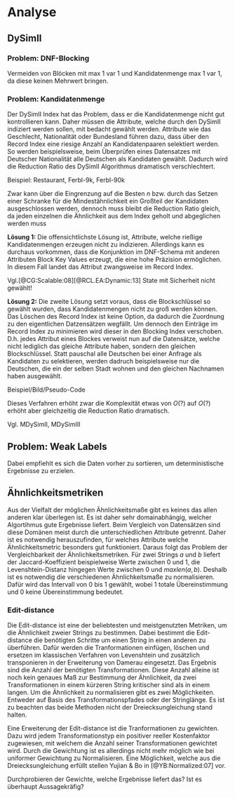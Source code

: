 # Analyse

## DySimII

### Problem: DNF-Blocking

Vermeiden von Blöcken mit max 1 var 1 und Kandidatenmenge max 1 var 1, da diese
keinen Mehrwert bringen.

### Problem: Kandidatenmenge

Der DySimII Index hat das Problem, dass er die Kandidatenmenge nicht gut
kontrollieren kann. Daher müssen die Attribute, welche durch den DySimII
indiziert werden sollen, mit bedacht gewählt werden. Attribute wie das
Geschlecht, Nationalität oder Bundesland führen dazu, dass über den Record Index
eine riesige Anzahl an Kandidatenpaaren selektiert werden. So werden
beispielsweise, beim Überprüfen eines Datensatzes mit Deutscher Nationalität
alle Deutschen als Kandidaten gewählt. Dadurch wird die Reduction Ratio des
DySimII Algorithmus dramatisch verschlechtert.

Beispiel: Restaurant, Ferbl-9k, Ferbl-90k

Zwar kann über die Eingrenzung auf die Besten $n$ bzw. durch das Setzen einer
Schranke für die Mindestähnlichkeit ein Großteil der Kandidaten ausgeschlossen
werden, dennoch muss bleibt die Reduction Ratio gleich, da jeden einzelnen die
Ähnlichkeit aus dem Index geholt und abgeglichen werden muss

**Lösung 1:** Die offensichtlichste Lösung ist, Attribute, welche rießige
Kandidatenmengen erzeugen nicht zu indizieren. Allerdings kann es durchaus
vorkommen, dass die Konjunktion im DNF-Schema mit anderen Attributen Block Key
Values erzeugt, die eine hohe Präzision ermöglichen. In diesem Fall landet das
Attribut zwangsweise im Record Index.

Vgl.[@CG:Scalable:08][@RCL.EA:Dynamic:13] State mit Sicherheit nicht gewählt!

**Lösung 2:** Die zweite Lösung setzt voraus, dass die Blockschlüssel so gewählt
wurden, dass Kandidatenmengen nicht zu groß werden können. Das Löschen des
Record Index ist keine Option, da dadurch die Zuordnung zu den eigentlichen
Datzensätzen wegfällt. Um dennoch den Einträge im Record Index zu minimieren
wird dieser in den Blocking Index verschoben. D.h. jedes Attribut eines Blockes
verweist nun auf die Datensätze, welche nicht lediglich das gleiche Attribute
haben, sondern den gleichen Blockschlüssel. Statt pauschal alle Deutschen bei
einer Anfrage als Kandidaten zu selektieren, werden dadruch beispielsweise nur
die Deutschen, die ein der selben Stadt wohnen und den gleichen Nachnamen haben
ausgewählt.

Beispiel/Bild/Pseudo-Code

Dieses Verfahren erhöht zwar die Komplexität etwas von $O(?)$ auf $O(?)$
erhöht aber gleichzeitig die Reduction Ratio dramatisch.

Vgl. MDySimII, MDySimIII

## Problem: Weak Labels

Dabei empfiehlt es sich die Daten vorher zu sortieren, um deterministische
Ergebnisse zu erzielen.

## Ähnlichkeitsmetriken

Aus der Vielfalt der möglichen Ähnlichkeitsmaße gibt es keines das allen
anderen klar überlegen ist. Es ist daher sehr domainabhängig, welcher
Algortihmus gute Ergebnisse liefert. Beim Vergleich von Datensätzen sind diese
Domänen meist durch die unterschiedlichen Attribute getrennt. Daher ist es
notwendig herauszufinden, für welches Attribute welche Ähnlichkeitsmetric
besonders gut funktioniert. Daraus folgt das Problem der Vergleichbarkeit der
Ähnlichkeitsmetriken. Für zwei Strings $a$ und $b$ liefert der
Jaccard-Koeffizient beispielweise Werte zwischen 0 und 1, die
Levenshtein-Distanz hingegen Werte zwischen 0 und $maxlen(a, b)$. Deshalb ist
es notwendig die verschiedenen Ähnlichkeitsmaße zu normalisieren. Dafür wird
das Intervall von 0 bis 1 gewählt, wobei 1 totale Übereinstimmung und 0 keine
Übereinstimmung bedeutet.

### Edit-distance

Die Edit-distance ist eine der beliebtesten und meistgenutzten Metriken, um die
Ähnlichkeit zweier Strings zu bestimmen. Dabei bestimmt die Edit-distance die
benötigten Schritte um einen String in einen anderen zu überführen. Dafür werden
die Tranformationen einfügen, löschen und ersetzen im klassischen Verfahren von
Levenshtein und zusätzlich transponieren in der Erweiterung von
Damerau eingesetzt. Das Ergebnis sind die Anzahl der benötigten
Transformationen. Diese Anzahl alleine ist noch kein genaues Maß zur Bestimmung
der Ähnlichkeit, da zwei Transformationen in einem kürzeren String kritischer
sind als in einem langen. Um die Ähnlichkeit zu normalisieren gibt es zwei
Möglichkeiten. Entweder auf Basis des Transformationspfades oder der
Stringlänge. Es ist zu beachten das beide Methoden nicht der Dreiecksungleichung
stand halten.

Eine Erweiterung der Edit-distance ist die Tranformationen zu gewichten. Dazu
wird jedem Transformationstyp ein positiver reeller Kostenfaktor zugewiesen, mit
welchem die Anzahl seiner Transformationen gewichtet wird. Durch die Gewichtung
ist es allerdings nicht mehr möglich wie bei uniformer Gewichtung zu
Normalisieren. Eine Möglichkeit, welche aus die Dreiecksungleichung erfüllt
stellen Yujian & Bo in [@YB:Normalized:07] vor.

Durchprobieren der Gewichte, welche Ergebnisse liefert das? Ist es überhaupt
Aussagekräfig?
